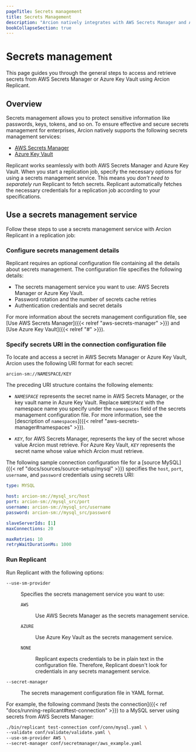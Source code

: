```yaml
---
pageTitle: Secrets management
title: Secrets Management
description: "Arcion natively integrates with AWS Secrets Manager and Azure Key Vault, allowing you to securely and effectively manage secrets."
bookCollapseSection: true
---
```


# Secrets management
This page guides you through the general steps to access and retrieve secrets from AWS Secrets Manager or Azure Key Vault using Arcion Replicant. 

## Overview
Secrets management allows you to protect sensitive information like passwords, keys, tokens, and so on. To ensure effective and secure secrets management for enterprises, Arcion natively supports the following secrets management services:

- [AWS Secrets Manager](https://aws.amazon.com/secrets-manager/)
- [Azure Key Vault](https://azure.microsoft.com/en-us/products/key-vault)

Replicant works seamlessly with both AWS Secrets Manager and Azure Key Vault. When you start a replication job, specify the necessary options for using a secrets management service. This means you _don't need to separately run_ Replicant to fetch secrets. Replicant automatically fetches the necessary credentials for a replication job according to your specifications.

## Use a secrets management service
Follow these steps to use a secrets management service with Arcion Replicant in a replication job:

### Configure secrets management details
Replicant requires an optional configuration file containing all the details about secrets management. The configuration file specifies the following details:

- The secrets management service you want to use: AWS Secrets Manager or Azure Key Vault.
- Password rotation and the number of secrets cache retries
- Authentication credentials and secret details 

For more information about the secrets management configuration file, see [Use AWS Secrets Manager]({{< relref "aws-secrets-manager" >}}) and [Use Azure Key Vault]({{< relref "#" >}}).

### Specify secrets URI in the connection configuration file
To locate and access a secret in AWS Secrets Manager or Azure Key Vault, Arcion uses the following URI format for each secret:

```
arcion-sm://NAMESPACE/KEY
```

The preceding URI structure contains the following elements:

- *`NAMESPACE`* represents the secret name in AWS Secrets Manager, or the key vault name in Azure Key Vault. Replace *`NAMESPACE`* with the namespace name you specify under the `namespaces` field of the secrets management configuration file. For more information, see the [description of `namespaces`]({{< relref "aws-secrets-manager#namespaces" >}}).
<!--   Arcion considers the first part of the secret name or key vault name a namespace. For example, consider the following two names and how Arcion interprets the corresponding namespaces in the secrets URI and the secrets management configuration file:

  | Secret name or key vault name | Namespace     |
  | -----------                   | -----------   |
  | `mysql_src`                   | `mysql_src`   |
  | `mysql_prod/connection`       | `mysql_prod`  |  
 -->
- *`KEY`*, for AWS Secrets Manager, represents the key of the secret whose value Arcion must retrieve. For Azure Key Vault, *`KEY`* represents the secret name whose value which Arcion must retrieve.
  
The following sample connection configuration file for a [source MySQL]({{< ref "docs/sources/source-setup/mysql" >}}) specifies the `host`, `port`, `username`, and `password` credentials using secrets URI:

```YAML
type: MYSQL

host: arcion-sm://mysql_src/host
port: arcion-sm://mysql_src/port
username: arcion-sm://mysql_src/username
password: arcion-sm://mysql_src/password

slaveServerIds: [1]
maxConnections: 20

maxRetries: 10
retryWaitDurationMs: 1000
```

### Run Replicant
Run Replicant with the following options:

<dl class="dl-indent">
<dt>

`--use-sm-provider`
</dt>
<dd>

Specifies the secrets management service you want to use:

<dl clsss="dl-indent">
<dt>

`AWS`
</dt>
<dd>
Use AWS Secrets Manager as the secrets management service.
</dd>
<dt>

`AZURE`
</dt>
<dd>
Use Azure Key Vault as the secrets management service.
</dd>
<dt>

`NONE`
</dt>
<dd>
Replicant expects credentials to be in plain text in the configuration file. Therefore, Replicant doesn't look for credentials in any secrets management service.</dd>
</dl>
</dd>

<dt> 

`--secret-manager`
</dt>
<dd>
The secrets management configuration file in YAML format.
</dd>
</dl>

For example, the following command [tests the connection]({{< ref "docs/running-replicant#test-connection" >}}) to a MySQL server using secrets from AWS Secrets Manager:

```sh
./bin/replicant test-connection conf/conn/mysql.yaml \
--validate conf/validate/validate.yaml \
--use-sm-provider AWS \
--secret-manager conf/secretmanager/aws_example.yaml
```